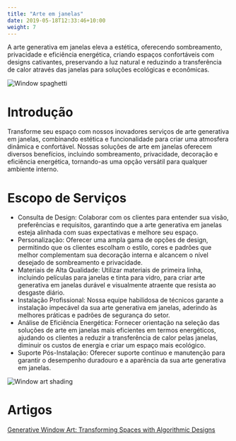 ```yaml
---
title: "Arte em janelas"
date: 2019-05-18T12:33:46+10:00
weight: 7
---
```


A arte generativa em janelas eleva a estética, oferecendo sombreamento, privacidade e eficiência energética, criando espaços confortáveis com designs cativantes, preservando a luz natural e reduzindo a transferência de calor através das janelas para soluções ecológicas e econômicas.

![Window spaghetti](/images/illustrations/window-spaghetti.png)

# Introdução

Transforme seu espaço com nossos inovadores serviços de arte generativa em janelas, combinando estética e funcionalidade para criar uma atmosfera dinâmica e confortável. Nossas soluções de arte em janelas oferecem diversos benefícios, incluindo sombreamento, privacidade, decoração e eficiência energética, tornando-as uma opção versátil para qualquer ambiente interno.

# Escopo de Serviços

- Consulta de Design: Colaborar com os clientes para entender sua visão, preferências e requisitos, garantindo que a arte generativa em janelas esteja alinhada com suas expectativas e melhore seu espaço.
- Personalização: Oferecer uma ampla gama de opções de design, permitindo que os clientes escolham o estilo, cores e padrões que melhor complementam sua decoração interna e alcancem o nível desejado de sombreamento e privacidade.
- Materiais de Alta Qualidade: Utilizar materiais de primeira linha, incluindo películas para janelas e tinta para vidro, para criar arte generativa em janelas durável e visualmente atraente que resista ao desgaste diário.
- Instalação Profissional: Nossa equipe habilidosa de técnicos garante a instalação impecável da sua arte generativa em janelas, aderindo às melhores práticas e padrões de segurança do setor.
- Análise de Eficiência Energética: Fornecer orientação na seleção das soluções de arte em janelas mais eficientes em termos energéticos, ajudando os clientes a reduzir a transferência de calor pelas janelas, diminuir os custos de energia e criar um espaço mais ecológico.
- Suporte Pós-Instalação: Oferecer suporte contínuo e manutenção para garantir o desempenho duradouro e a aparência da sua arte generativa em janelas.

![Window art shading](/images/illustrations/window-art.png)

# Artigos

[Generative Window Art: Transforming Spaces with Algorithmic Designs](https://medium.com/@guillaumelauzier/generative-window-art-transforming-spaces-with-algorithmic-designs-ccceadc7d777)




